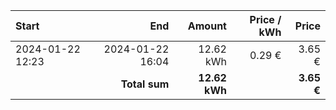 | Start            |              End |        Amount | Price / kWh |      Price |
| :--------------- | ---------------: | ------------: | ----------: | ---------: |
| 2024-01-22 12:23 | 2024-01-22 16:04 |     12.62 kWh |      0.29 € |     3.65 € |
|                  |    **Total sum** | **12.62 kWh** |             | **3.65 €** |